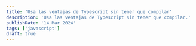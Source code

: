 ```yaml
---
title: 'Usa las ventajas de Typescript sin tener que compilar'
description: 'Usa las ventajas de Typescript sin tener que compilar.'
publishDate: '14 Mar 2024'
tags: ['javascript']
draft: true
---
```

